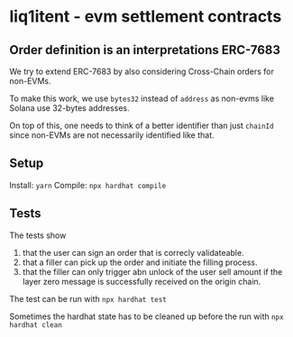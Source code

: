 # liq1itent - evm settlement contracts

## Order definition is an interpretations ERC-7683

We try to extend ERC-7683 by also considering Cross-Chain orders for non-EVMs.

To make this work, we use `bytes32` instead of `address` as non-evms like Solana use 32-bytes addresses.

On top of this, one needs to think of a better identifier than just `chainId` since non-EVMs are not necessarily identified like that.

## Setup

Install: `yarn`
Compile: `npx hardhat compile`

## Tests

The tests show 
1) that the user can sign an order that is correcly validateable.
2) that a filler can pick up the order and initiate the filling process.
3) that the filler can only trigger abn unlock of the user sell amount if the layer zero message is successfully received on the origin chain.

The test can be run with `npx hardhat test`

Sometimes the hardhat state has to be cleaned up before the run with `npx hardhat clean`